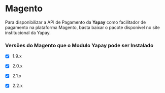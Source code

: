 # Magento

Para disponibilizar a API de Pagamento da **Yapay** como facilitador de pagamento na plataforma Magento, basta baixar o pacote disponível no site institucional da Yapay.


### Versões do Magento que o Modulo Yapay pode ser Instalado

- [x] 1.9.x
- [x] 2.0.x
- [x] 2.1.x
- [x] 2.2.x

